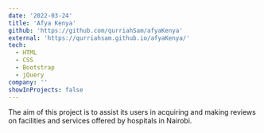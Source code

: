 ```yaml
---
date: '2022-03-24'
title: 'Afya Kenya'
github: 'https://github.com/qurriahSam/afyaKenya'
external: 'https://qurriahsam.github.io/afyaKenya/'
tech:
  - HTML
  - CSS
  - Bootstrap
  - jQuery
company: ''
showInProjects: false
---
```


The aim of this project is to assist its users in acquiring and making reviews on facilities and services offered by hospitals in Nairobi.
